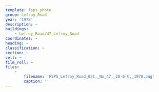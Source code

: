 ```yaml
---
template: fsps_photo
group: Lefroy_Road
year: '1978'
description: ~
buildings:
    - Lefroy_Road/47_Lefroy_Road
coordinates: ~
heading: ~
classification: ~
section: ~
cell: ~
film_roll: ~
files:
    -
        filename: 'FSPS_Lefroy_Road_021,_No_47,_20-6-C,_1978.png'
        caption: ''
---
```

